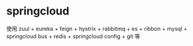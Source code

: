 # springcloud
使用 zuul + eureka + feign + hystrix + rabbitmq + es + ribbon + mysql + springcloud bus + redis + springcloud config + git 等
